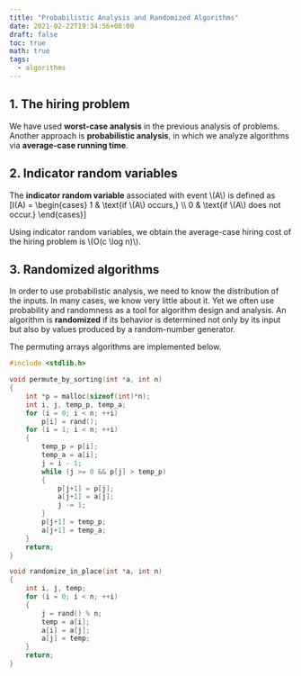 ```yaml
---
title: "Probabilistic Analysis and Randomized Algorithms"
date: 2021-02-22T19:34:56+08:00
draft: false
toc: true
math: true
tags:
  - algorithms
---
```


## 1. The hiring problem

We have used **worst-case analysis** in the previous analysis of problems.
Another approach is **probabilistic analysis**,
in which we analyze algorithms via **average-case running time**.

## 2. Indicator random variables

The **indicator random variable** associated with event \\(A\\) is defined as
\[I(A) = \begin{cases}
1 & \text{if \\(A\\) occurs,} \\\\
0 & \text{if \\(A\\) does not occur.} \end{cases}\]

Using indicator random variables,
we obtain the average-case hiring cost of the hiring problem is
\\(O(c \log n)\\).

## 3. Randomized algorithms

In order to use probabilistic analysis,
we need to know the distribution of the inputs.
In many cases, we know very little about it.
Yet we often use probability and randomness as a tool
for algorithm design and analysis.
An algorithm is **randomized**
if its behavior is determined not only by its input
but also by values produced by a random-number generator.

The permuting arrays algorithms are implemented below.

```c
#include <stdlib.h>

void permute_by_sorting(int *a, int n)
{
    int *p = malloc(sizeof(int)*n);
    int i, j, temp_p, temp_a;
    for (i = 0; i < n; ++i)
        p[i] = rand();
    for (i = 1; i < n; ++i)
    {
        temp_p = p[i];
        temp_a = a[i];
        j = i - 1;
        while (j >= 0 && p[j] > temp_p)
        {
            p[j+1] = p[j];
            a[j+1] = a[j];
            j -= 1;
        }
        p[j+1] = temp_p;
        a[j+1] = temp_a;
    }
    return;
}

void randomize_in_place(int *a, int n)
{
    int i, j, temp;
    for (i = 0; i < n; ++i)
    {
        j = rand() % n;
        temp = a[i];
        a[i] = a[j];
        a[j] = temp;
    }
    return;
}
```
